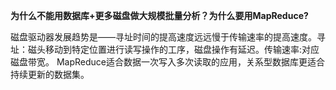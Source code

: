 **为什么不能用数据库+更多磁盘做大规模批量分析？为什么要用MapReduce?**

磁盘驱动器发展趋势是——寻址时间的提高速度远远慢于传输速率的提高速度。寻址：磁头移动到特定位置进行读写操作的工序，磁盘操作有延迟。传输速率:对应磁盘带宽。
MapReduce适合数据一次写入多次读取的应用，关系型数据库更适合持续更新的数据集。
